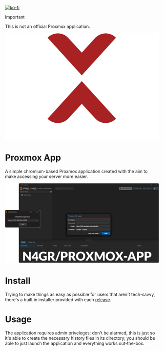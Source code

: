 [![ko-fi](https://ko-fi.com/img/githubbutton_sm.svg)](https://ko-fi.com/O4O317OMCO)

> [!IMPORTANT]
> This is not an official Proxmox application.
<div align="center"><img src="https://github.com/N4GR/proxmox-app/blob/main/assets/readme/main.png?raw=true" alt="Banner"></div>

# Proxmox App
A simple chromium-based Proxmox application created with the aim to make accessing your server more easier.

<div align="center"><img src="https://github.com/N4GR/proxmox-app/blob/main/assets/readme/secondary.png?raw=true" alt="Secondary-Banner"></div>

# Install
Trying to make things as easy as possible for users that aren't tech-savvy, there's a built in installer provided with each [release](https://github.com/N4GR/proxmox-app/releases/latest).

# Usage
The application requires admin priveleges; don't be alarmed, this is just so it's able to create the necessary history files in its directory; you should be able to just launch the application and everything works out-the-box.
